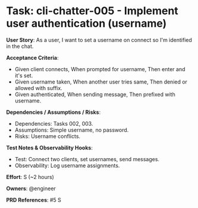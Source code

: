 # Task: cli-chatter-005 - Implement user authentication (username)

**User Story**: As a user, I want to set a username on connect so I'm identified in the chat.

**Acceptance Criteria**:
- Given client connects, When prompted for username, Then enter and it's set.
- Given username taken, When another user tries same, Then denied or allowed with suffix.
- Given authenticated, When sending message, Then prefixed with username.

**Dependencies / Assumptions / Risks**:
- Dependencies: Tasks 002, 003.
- Assumptions: Simple username, no password.
- Risks: Username conflicts.

**Test Notes & Observability Hooks**:
- Test: Connect two clients, set usernames, send messages.
- Observability: Log username assignments.

**Effort**: S (~2 hours)

**Owners**: @engineer

**PRD References**: #5 S
